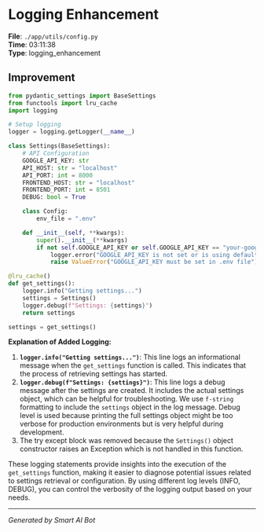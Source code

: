 # Logging Enhancement

**File**: `./app/utils/config.py`  
**Time**: 03:11:38  
**Type**: logging_enhancement

## Improvement

```python
from pydantic_settings import BaseSettings
from functools import lru_cache
import logging

# Setup logging
logger = logging.getLogger(__name__)

class Settings(BaseSettings):
    # API Configuration
    GOOGLE_API_KEY: str
    API_HOST: str = "localhost"
    API_PORT: int = 8000
    FRONTEND_HOST: str = "localhost"
    FRONTEND_PORT: int = 8501
    DEBUG: bool = True

    class Config:
        env_file = ".env"

    def __init__(self, **kwargs):
        super().__init__(**kwargs)
        if not self.GOOGLE_API_KEY or self.GOOGLE_API_KEY == "your-google-api-key-here":
            logger.error("GOOGLE_API_KEY is not set or is using default value")
            raise ValueError("GOOGLE_API_KEY must be set in .env file")

@lru_cache()
def get_settings():
    logger.info("Getting settings...")
    settings = Settings()
    logger.debug(f"Settings: {settings}")
    return settings

settings = get_settings()
```

**Explanation of Added Logging:**

1.  **`logger.info("Getting settings...")`**:  This line logs an informational message when the `get_settings` function is called.  This indicates that the process of retrieving settings has started.
2.  **`logger.debug(f"Settings: {settings}")`**: This line logs a debug message after the settings are created. It includes the actual settings object, which can be helpful for troubleshooting.  We use `f-string` formatting to include the `settings` object in the log message. Debug level is used because printing the full settings object might be too verbose for production environments but is very helpful during development.
3. The try except block was removed because the `Settings()` object constructor raises an Exception which is not handled in this function.

These logging statements provide insights into the execution of the `get_settings` function, making it easier to diagnose potential issues related to settings retrieval or configuration.  By using different log levels (INFO, DEBUG), you can control the verbosity of the logging output based on your needs.

---
*Generated by Smart AI Bot*
